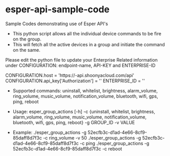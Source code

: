# esper-api-sample-code
Sample Codes demonstrating use of Esper API's

- This python script allows all the individual device commands to be
  fire on the group.
- This will fetch all the active devices in a group and initiate the
  command on the same.

Please edit the python file to update your Enterprise Related information
under CONFIGURATION: endpoint-name, API-KEY and ENTERPRISE-ID

CONFIGURATION.host = 'https://<endpoint-name>-api.shoonyacloud.com/api'
CONFIGURATION.api_key['Authorization'] = '<API-KEY>'
ENTERPRISE_ID = '<ENTERPRISE-ID>'


- Supported commands:
  uninstall, whitelist, brightness, alarm_volume, ring_volume, music_volume, notification_volume, bluetooth, wifi, gps, ping, reboot
  
- Usage:
  esper_group_actions [-h]
   -c {uninstall, whitelist, brightness, alarm_volume, ring_volume, music_volume, notification_volume, bluetooth, wifi, gps, ping, reboot}
   -g GROUP_ID
   -v VALUE
   
- Example:
  ./esper_group_actions -g 52ecfb3c-d1ad-4e66-8cf9-85daff8d7f3c -c ring_volume -v 50
  ./esper_group_actions -g 52ecfb3c-d1ad-4e66-8cf9-85daff8d7f3c -c ping
  ./esper_group_actions -g 52ecfb3c-d1ad-4e66-8cf9-85daff8d7f3c -c reboot
  
